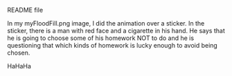 README file

In my myFloodFill.png image, I did the animation over a sticker.
In the sticker, there is a man with red face and a cigarette in his hand.
He says that he is going to choose some of his homework NOT to do and he is questioning that which kinds of homework is lucky enough to avoid being chosen.

HaHaHa
